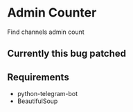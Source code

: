 # Admin Counter
Find channels admin count

## Currently this bug patched

## Requirements
- python-telegram-bot
- BeautifulSoup
